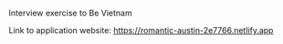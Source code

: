Interview exercise to Be Vietnam

Link to application website: https://romantic-austin-2e7766.netlify.app

